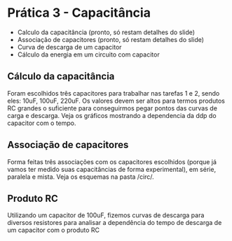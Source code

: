 # Prática 3 - Capacitância
- Calculo da capacitância (pronto, só restam detalhes do slide)
- Associação de capacitores (pronto, só restam detalhes do slide)
- Curva de descarga de um capacitor
- Cálculo da energia em um circuito com capacitor

## Cálculo da capacitância
Foram escolhidos três capacitores para trabalhar nas tarefas 1 e 2, sendo eles: 10uF, 100uF, 220uF. Os valores devem ser altos para termos produtos RC grandes o suficiente para conseguirmos pegar pontos das curvas de carga e descarga. Veja os gráficos mostrando a dependencia da ddp do capacitor com o tempo.
## Associação de capacitores
Forma feitas três associações com os capacitores escolhidos (porque já vamos ter medido suas capacitâncias de forma experimental), em série, paralela e mista. Veja os esquemas na pasta /circ/.

## Produto RC
Utilizando um capacitor de 100uF, fizemos curvas de descarga para diversos resistores para analisar a dependência do tempo de descarga de um capacitor com o produto RC
